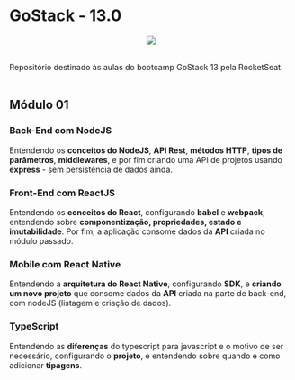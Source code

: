 # GoStack - 13.0
<p align="center">
  <img src="https://camo.githubusercontent.com/8c13dc2618dbd7f76d1d574350b98fdee1335ce5/68747470733a2f2f726f636b6574736561742d63646e2e73332d73612d656173742d312e616d617a6f6e6177732e636f6d2f626f6f7463616d702d6865616465722e706e67"/>
</p>
<br>
Repositório destinado às aulas do bootcamp GoStack 13 pela RocketSeat.
<br><br>
<h2>Módulo 01</h2>
<h3>Back-End com NodeJS</h3>
<p>Entendendo os <b>conceitos do NodeJS</b>, <b>API Rest</b>, <b>métodos HTTP</b>, <b>tipos de parâmetros</b>, <b>middlewares</b>, e por fim criando uma API de projetos usando <b>express</b> - sem persistência de dados ainda. </p>
<h3>Front-End com ReactJS</h3>
<p>Entendendo os <b>conceitos do React</b>, configurando <b>babel</b> e <b>webpack</b>, entendendo sobre <b>componentização, propriedades, estado e imutabilidade</b>. Por fim, a aplicação consome dados da <b>API</b> criada no módulo passado.</p>
<h3>Mobile com React Native</h3>
<p>Entendendo a <b>arquitetura do React Native</b>, configurando <b>SDK</b>, e <b>criando um novo projeto</b> que consome dados da <b>API</b> criada na parte de back-end, com nodeJS (listagem e criação de dados).
<h3>TypeScript</h3>
<p>Entendendo as <b>diferenças</b> do typescript para javascript e o motivo de ser necessário, configurando o <b>projeto</b>, e entendendo sobre quando e como adicionar <b>tipagens</b>.

